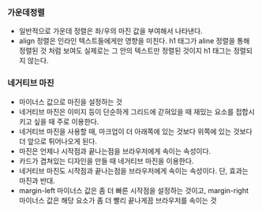 ### 가운데정렬
- 일반적으로 가운데 정렬은 좌/우의 마진 값을 부여해서 나타낸다.
- align 정렬은 인라인 텍스트들에게만 영향을 미친다. h1 태그가 aline 정렬을 통해
정렬된 것 처럼 보여도 실제로는 그 안의 텍스트만 정렬된 것이지 h1 태그는 정렬되지 않는다.

### 네거티브 마진
- 마이너스 값으로 마진을 설정하는 것
- 네거티브 마진은 이미지 등이 단순하게 그리드에 갇혀있을 때 재밌는 요소를 접합시키고 싶을 때
주로 이용한다.
- 네거티브 마진을 사용할 때, 마크업이 더 아래쪽에 있는 것보다 위쪽에 있는 것보다 더 앞으로 튀어나오게 된다.
- 마진은 언제나 시작점과 끝나는점을 브라우저에게 속이는 속성이다.
- 카드가 겹쳐있는 디자인을 만들 때 네거티브 마진을 이용한다.
- 네거티브 마진도 시작점과 끝나는점을 브라우저에게 속이는 속성이다. 단, 효과는 마진과 반대.
- margin-left 마이너스 값은 좀 더 빠른 시작점을 설정하는 것이고, margin-right 마이너스 값은 해당 요소가 좀 더 빨리 끝나게끔
브라우저를 속이는 것
